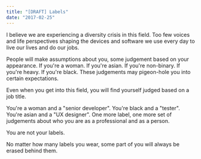 ```yaml
---
title: "[DRAFT] Labels"
date: "2017-02-25"
---
```


I believe we are experiencing a diversity crisis in this field. Too few voices and life perspectives shaping the devices and software we use every day to live our lives and do our jobs.

People will make assumptions about you, some judgement based on your appearance. If you're a woman. If you're asian. If you're non-binary. If you're heavy. If you're black. These judgements may pigeon-hole you into certain expectations.

Even when you get into this field, you will find yourself judged based on a job title.

You're a woman and a "senior developer". You're black and a "tester". You're asian and a "UX designer". One more label, one more set of judgements about who you are as a professional and as a person.

You are not your labels.

No matter how many labels you wear, some part of you will always be erased behind them.
